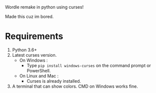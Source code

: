 Wordle remake in python using curses!

Made this cuz im bored.

# Requirements
1. Python 3.6+
2. Latest curses version.
   - On Windows : 
     - Type `pip install windows-curses` on the command prompt or PowerShell.
   - On Linux and Mac : 
     - Curses is already installed.
3. A terminal that can show colors. CMD on Windows works fine.
